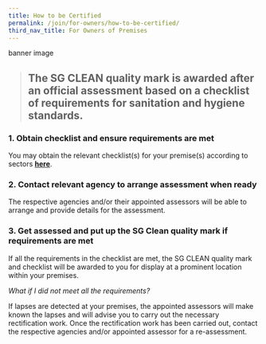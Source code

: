 ```yaml
---
title: How to be Certified
permalink: /join/for-owners/how-to-be-certified/
third_nav_title: For Owners of Premises
---
```


banner image

> ## The SG CLEAN quality mark is awarded after an official assessment based on a checklist of requirements for sanitation and hygiene standards.<br>


### 1. Obtain checklist and ensure requirements are met<br>


You may obtain the relevant checklist(s) for your premise(s) according to sectors **[here](../assessments)**.


### 2. Contact relevant agency to arrange assessment when ready


The respective agencies and/or their appointed assessors will be able to arrange and provide details for the assessment.


### 3. Get assessed and put up the SG Clean quality mark if requirements are met


If all the requirements in the checklist are met, the SG CLEAN quality mark and checklist will be awarded to you for display at a prominent location within your premises.


*What if I did not meet all the requirements?*


If lapses are detected at your premises, the appointed assessors will make known the lapses and will advise you to carry out the necessary rectification work. Once the rectification work has been carried out, contact the respective agencies and/or appointed assessor for a re-assessment. 
